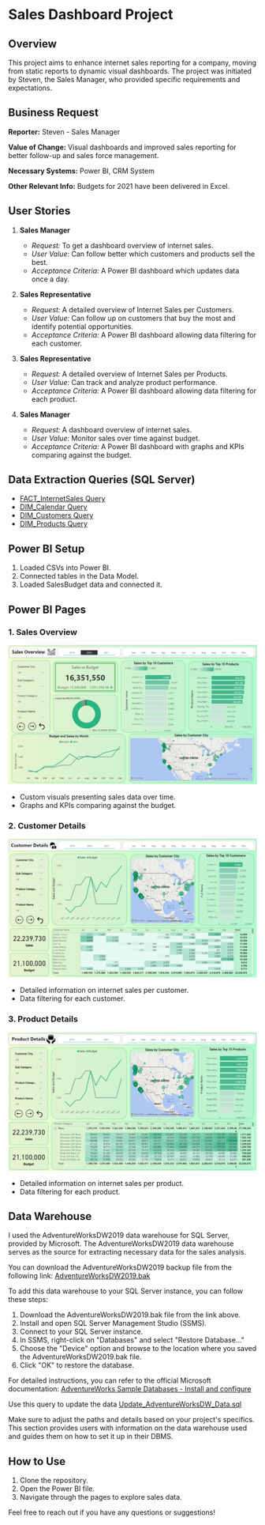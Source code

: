# Sales Dashboard Project

## Overview

This project aims to enhance internet sales reporting for a company, moving from static reports to dynamic visual dashboards. The project was initiated by Steven, the Sales Manager, who provided specific requirements and expectations.

## Business Request

**Reporter:** Steven - Sales Manager

**Value of Change:** Visual dashboards and improved sales reporting for better follow-up and sales force management.

**Necessary Systems:** Power BI, CRM System

**Other Relevant Info:** Budgets for 2021 have been delivered in Excel.

## User Stories

1. **Sales Manager**
   - *Request:* To get a dashboard overview of internet sales.
   - *User Value:* Can follow better which customers and products sell the best.
   - *Acceptance Criteria:* A Power BI dashboard which updates data once a day.

2. **Sales Representative**
   - *Request:* A detailed overview of Internet Sales per Customers.
   - *User Value:* Can follow up on customers that buy the most and identify potential opportunities.
   - *Acceptance Criteria:* A Power BI dashboard allowing data filtering for each customer.

3. **Sales Representative**
   - *Request:* A detailed overview of Internet Sales per Products.
   - *User Value:* Can track and analyze product performance.
   - *Acceptance Criteria:* A Power BI dashboard allowing data filtering for each product.

4. **Sales Manager**
   - *Request:* A dashboard overview of internet sales.
   - *User Value:* Monitor sales over time against budget.
   - *Acceptance Criteria:* A Power BI dashboard with graphs and KPIs comparing against the budget.

## Data Extraction Queries (SQL Server)

- [FACT_InternetSales Query](/Power%20BI%20+%20SQL%20Project/Data%20Transformation/FACT_InternetSales.sql)
- [DIM_Calendar Query](/Power%20BI%20+%20SQL%20Project/Data%20Transformation/DIM_Calendar.sql)
- [DIM_Customers Query](/Power%20BI%20+%20SQL%20Project/Data%20Transformation/DIM_Customers.sql)
- [DIM_Products Query](/Power%20BI%20+%20SQL%20Project/Data%20Transformation/DIM_Products.sql)

## Power BI Setup

1. Loaded CSVs into Power BI.
2. Connected tables in the Data Model.
3. Loaded SalesBudget data and connected it.

## Power BI Pages

### 1. Sales Overview

![SalesOverview](Sales%20Overview2.png)

- Custom visuals presenting sales data over time.
- Graphs and KPIs comparing against the budget.

### 2. Customer Details

![Customer Details](Customer%20Details.png)

- Detailed information on internet sales per customer.
- Data filtering for each customer.

### 3. Product Details

![Product Details](Product%20Details.png)

- Detailed information on internet sales per product.
- Data filtering for each product.

## Data Warehouse

I used the AdventureWorksDW2019 data warehouse for SQL Server, provided by Microsoft. The AdventureWorksDW2019 data warehouse serves as the source for extracting necessary data for the sales analysis.

You can download the AdventureWorksDW2019 backup file from the following link:
[AdventureWorksDW2019.bak](https://github.com/Microsoft/sql-server-samples/releases/download/adventureworks/AdventureWorksDW2019.bak)

To add this data warehouse to your SQL Server instance, you can follow these steps:

1. Download the AdventureWorksDW2019.bak file from the link above.
2. Install and open SQL Server Management Studio (SSMS).
3. Connect to your SQL Server instance.
4. In SSMS, right-click on "Databases" and select "Restore Database..."
5. Choose the "Device" option and browse to the location where you saved the AdventureWorksDW2019.bak file.
6. Click "OK" to restore the database.

For detailed instructions, you can refer to the official Microsoft documentation:
[AdventureWorks Sample Databases - Install and configure](https://learn.microsoft.com/en-us/sql/samples/adventureworks-install-configure?view=sql-server-ver15&tabs=ssms)

Use this query to update the data [Update_AdventureWorksDW_Data.sql](Update_AdventureWorksDW_Data.sql)

Make sure to adjust the paths and details based on your project's specifics. This section provides users with information on the data warehouse used and guides them on how to set it up in their DBMS.


## How to Use

1. Clone the repository.
2. Open the Power BI file.
3. Navigate through the pages to explore sales data.

Feel free to reach out if you have any questions or suggestions!
